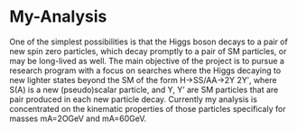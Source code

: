 # My-Analysis

One of the simplest possibilities is that the Higgs boson decays to a pair of new spin zero particles, which decay promptly to a pair of SM particles, or may be long-lived as well. The main objective of the project is to pursue a research program with a focus on searches where the Higgs decaying to new lighter states beyond the SM of the form H->SS/AA->2Y 2Yʹ, where S(A) is a new (pseudo)scalar particle, and Y, Y’ are SM particles that are pair produced in each new particle decay. Currently my analysis is concentrated on the kinematic properties of those particles specificaly for masses mA=2OGeV and mA=60GeV.
